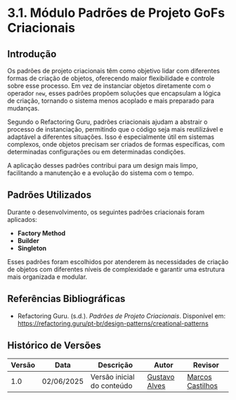 # 3.1. Módulo Padrões de Projeto GoFs Criacionais

## Introdução

Os padrões de projeto criacionais têm como objetivo lidar com diferentes formas de criação de objetos, oferecendo maior flexibilidade e controle sobre esse processo. Em vez de instanciar objetos diretamente com o operador `new`, esses padrões propõem soluções que encapsulam a lógica de criação, tornando o sistema menos acoplado e mais preparado para mudanças.

Segundo o Refactoring Guru, padrões criacionais ajudam a abstrair o processo de instanciação, permitindo que o código seja mais reutilizável e adaptável a diferentes situações. Isso é especialmente útil em sistemas complexos, onde objetos precisam ser criados de formas específicas, com determinadas configurações ou em determinadas condições.

A aplicação desses padrões contribui para um design mais limpo, facilitando a manutenção e a evolução do sistema com o tempo.

## Padrões Utilizados

Durante o desenvolvimento, os seguintes padrões criacionais foram aplicados:

- **Factory Method**
- **Builder**
- **Singleton**

Esses padrões foram escolhidos por atenderem às necessidades de criação de objetos com diferentes níveis de complexidade e garantir uma estrutura mais organizada e modular.

## Referências Bibliográficas

- Refactoring Guru. (s.d.). *Padrões de Projeto Criacionais*. Disponível em: https://refactoring.guru/pt-br/design-patterns/creational-patterns  

## Histórico de Versões

| Versão | Data       | Descrição                         | Autor           | Revisor          |
|--------|------------|-----------------------------------|------------------|------------------|
| 1.0    | 02/06/2025 | Versão inicial do conteúdo        | [Gustavo Alves](https://github.com/gustaallves)   | [Marcos Castilhos](https://github.com/Marcosatc147) |
